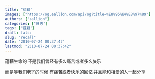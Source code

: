 ```yaml
---
title: "蕴藉"
images: ["https://og.eallion.com/api/og?title=%E8%95%B4%E8%97%89"]
authors: ["eallion"]
categories: ["日志"]
tags: ["蕴藉"]
draft: false
slug: "recall"
date: "2010-07-24 00:37:42"
lastmod: "2010-07-24 00:37:42"
---
```


蕴藉生命的
不是我们曾经有多么痛苦或者多么快乐

而是等我们老了的时候
有痛苦或者快乐的回忆
并且能和相爱的人一起分享
